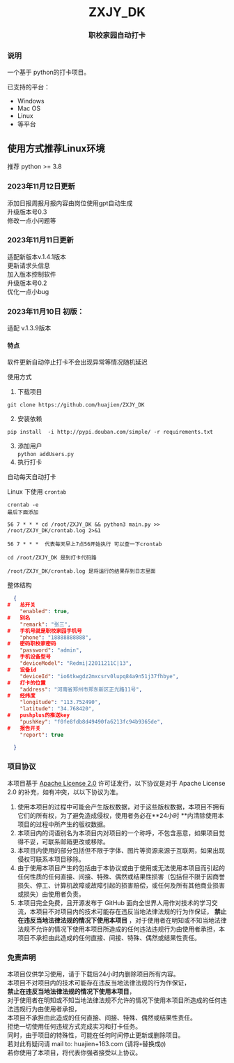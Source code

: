 <h1 align="center">ZXJY_DK</h3>

<h3 align="center">职校家园自动打卡</h3>

### 说明

一个基于 python的打卡项目。

已支持的平台：

- Windows
- Mac OS
- Linux
- 等平台

## 使用方式推荐Linux环境

推荐 python >= 3.8

### 2023年11月12日更新
添加日报周报月报内容由岗位使用gpt自动生成<br>
升级版本号0.3<br>
修改一点小问题等<br>

### 2023年11月11日更新
适配新版本v.1.4.1版本<br>
更新请求头信息<br>
加入版本控制软件<br>
升级版本号0.2<br>
优化一点小bug<br>


### 2023年11月10日 初版：

适配
v.1.3.9版本


#### 特点

软件更新自动停止打卡不会出现异常等情况随机延迟

使用方式

1. 下载项目

```
git clone https://github.com/huajien/ZXJY_DK
```

2. 安装依赖 <br>

  ```
pip install  -i http://pypi.douban.com/simple/ -r requirements.txt
  ```
3. 添加用户 <br>
`python addUsers.py`
4. 执行打卡 <br>

自动每天自动打卡

Linux 下使用 `crontab`
```
crontab -e
最后下面添加

56 7 * * * cd /root/ZXJY_DK && python3 main.py >> /root/ZXJY_DK/crontab.log 2>&1
```
```解释上面代码
56 7 * * *  代表每天早上7点56开始执行 可以查一下crontab

cd /root/ZXJY_DK 是到打卡代码路

/root/ZXJY_DK/crontab.log 是将运行的结果存到日志里面
```


  整体结构
```json
  {
#   总开关
    "enabled": true,
#   别名
    "remark": "张三",
#   手机号就是职校家园手机号
    "phone": "18888888888",
#   密码职校家密码
    "password": "admin",
#   手机设备型号
    "deviceModel": "Redmi|22011211C|13",
#   设备id
    "deviceId": "io6tkwgdz2mxcsrv0lupq84a9n51j37fhbye",
#   打卡的位置
    "address": "河南省郑州市郑东新区正光路11号",
#   经纬度
    "longitude": "113.752490",
    "latitude": "34.768420",
#   pushplus的推送key
    "pushKey": "f0fe8fdb8d49490fa6213fc94b9365de",
#   报告开关
    "report": true

  }
```
### 项目协议

本项目基于 [Apache License 2.0](https://github.com/huajien/ZXJY_DK/blob/main/LICENSE) 许可证发行，以下协议是对于 Apache
License 2.0 的补充，如有冲突，以以下协议为准。

1. 使用本项目的过程中可能会产生版权数据，对于这些版权数据，本项目不拥有它们的所有权，为了避免造成侵权，使用者务必在**24小时
   **内清除使用本项目的过程中所产生的版权数据。
2. 本项目内的词语别名为本项目内对项目的一个称呼，不包含恶意，如果项目觉得不妥，可联系邮箱更改或移除。
3. 本项目内使用的部分包括但不限于字体、图片等资源来源于互联网，如果出现侵权可联系本项目移除。
4. 由于使用本项目产生的包括由于本协议或由于使用或无法使用本项目而引起的任何性质的任何直接、间接、特殊、偶然或结果性损害（包括但不限于因商誉损失、停工、计算机故障或故障引起的损害赔偿，或任何及所有其他商业损害或损失）由使用者负责。
5. 本项目完全免费，且开源发布于 GitHub 面向全世界人用作对技术的学习交流，本项目不对项目内的技术可能存在违反当地法律法规的行为作保证，
   **禁止在违反当地法律法规的情况下使用本项目**
   ，对于使用者在明知或不知当地法律法规不允许的情况下使用本项目所造成的任何违法违规行为由使用者承担，本项目不承担由此造成的任何直接、间接、特殊、偶然或结果性责任。

### 免责声明

本项目仅供学习使用，请于下载后24小时内删除项目所有内容。<br>
本项目不对项目内的技术可能存在违反当地法律法规的行为作保证，<br>
**禁止在违反当地法律法规的情况下使用本项目**，<br>
对于使用者在明知或不知当地法律法规不允许的情况下使用本项目所造成的任何违法违规行为由使用者承担，<br>
本项目不承担由此造成的任何直接、间接、特殊、偶然或结果性责任。<br>
拒绝一切使用任何违规方式完成实习和打卡任务。<br>
同时，由于项目的特殊性，可能在任何时间停止更新或删除项目。<br>
若对此有疑问请 mail to: huajien+163.com (请将`+`替换成`@`)<br>
若你使用了本项目，将代表你强者接受以上协议。